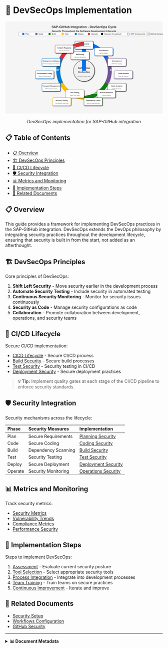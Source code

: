 # 🔄 DevSecOps Implementation

<div align="center">
  
  <img src="../../../assets/images/devsecops/devsecops-detailed.svg" alt="DevSecOps Cycle" width="700">
  
  *DevSecOps implementation for SAP-GitHub integration*
</div>

## 📋 Table of Contents

- [📋 Overview](#-overview)
- [🏗️ DevSecOps Principles](#️-devsecops-principles)
- [🔁 CI/CD Lifecycle](#-cicd-lifecycle)
- [🛡️ Security Integration](#️-security-integration)
- [📊 Metrics and Monitoring](#-metrics-and-monitoring)
- [🚀 Implementation Steps](#-implementation-steps)
- [🔗 Related Documents](#-related-documents)

## 📋 Overview

This guide provides a framework for implementing DevSecOps practices in the SAP-GitHub integration. DevSecOps extends the DevOps philosophy by integrating security practices throughout the development lifecycle, ensuring that security is built in from the start, not added as an afterthought.

## 🏗️ DevSecOps Principles

Core principles of DevSecOps:

1. **Shift Left Security** - Move security earlier in the development process
2. **Automate Security Testing** - Include security in automated testing
3. **Continuous Security Monitoring** - Monitor for security issues continuously
4. **Security as Code** - Manage security configurations as code
5. **Collaboration** - Promote collaboration between development, operations, and security teams

## 🔁 CI/CD Lifecycle

Secure CI/CD implementation:

- [CICD Lifecycle](./cicd-lifecycle.md) - Secure CI/CD process
- [Build Security](./build-security.md) - Secure build processes
- [Test Security](./test-security.md) - Security testing in CI/CD
- [Deployment Security](./deployment-security.md) - Secure deployment practices

> **💡 Tip:** Implement quality gates at each stage of the CI/CD pipeline to enforce security standards.

## 🛡️ Security Integration

Security mechanisms across the lifecycle:

| Phase | Security Measures | Implementation |
|:------|:------------------|:---------------|
| Plan | Secure Requirements | [Planning Security](./planning-security.md) |
| Code | Secure Coding | [Coding Security](./coding-security.md) |
| Build | Dependency Scanning | [Build Security](./build-security.md) |
| Test | Security Testing | [Test Security](./test-security.md) |
| Deploy | Secure Deployment | [Deployment Security](./deployment-security.md) |
| Operate | Security Monitoring | [Operations Security](./operations-security.md) |

## 📊 Metrics and Monitoring

Track security metrics:

- [Security Metrics](./security-metrics.md)
- [Vulnerability Trends](./vulnerability-trends.md)
- [Compliance Metrics](./compliance-metrics.md)
- [Performance Security](./performance-security.md)

## 🚀 Implementation Steps

Steps to implement DevSecOps:

1. [Assessment](./assessment.md) - Evaluate current security posture
2. [Tool Selection](./tool-selection.md) - Select appropriate security tools
3. [Process Integration](./process-integration.md) - Integrate into development processes
4. [Team Training](./team-training.md) - Train teams on secure practices
5. [Continuous Improvement](./continuous-improvement.md) - Iterate and improve

## 🔗 Related Documents

- [Security Setup](../security-setup/index.md)
- [Workflows Configuration](../workflows/index.md)
- [GitHub Security](../github-setup/security-enablement.md)

---

<details>
<summary><strong>📊 Document Metadata</strong></summary>

- **Last Updated:** 2025-04-07
- **Author:** SAP-GitHub Integration Team
- **Version:** 1.0.0
- **Status:** Published
</details>